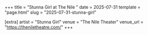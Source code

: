 +++
title = "Stunna Girl at The Nile "
date = 2025-07-31
template = "page.html"
slug = "2025-07-31-stunna-girl"

[extra]
artist = "Stunna Girl"
venue = "The Nile Theater"
venue_url = "https://theniletheatre.com/"
+++
